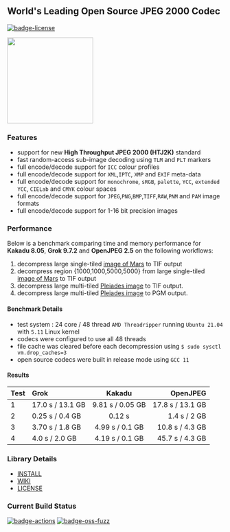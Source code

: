 ## World's Leading Open Source JPEG 2000 Codec

[![badge-license]][link-license]

<span>
 <a href="https://jpeg.org/jpeg2000/index.html" target="_blank">
  <img src="https://jpeg.org/images/jpeg2000-logo.svg" width=200, height=200 />
 </a>
</span>
<p>


### Features

* support for new **High Throughput JPEG 2000 (HTJ2K)** standard
* fast random-access sub-image decoding using `TLM` and `PLT` markers
* full encode/decode support for `ICC` colour profiles
* full encode/decode support for `XML`,`IPTC`, `XMP` and `EXIF` meta-data
* full encode/decode support for `monochrome`, `sRGB`, `palette`, `YCC`, `extended YCC`, `CIELab` and `CMYK` colour spaces
* full encode/decode support for `JPEG`,`PNG`,`BMP`,`TIFF`,`RAW`,`PNM` and `PAM` image formats
* full encode/decode support for 1-16 bit precision images

### Performance

Below is a benchmark comparing time and memory performance for **Kakadu 8.05**, **Grok 9.7.2** and **OpenJPEG 2.5** on the following workflows:

1. decompress large single-tiled [image of Mars](https://hirise.lpl.arizona.edu/PDS/RDR/ESP/ORB_011200_011299/ESP_011277_1825/ESP_011277_1825_RED.JP2) to TIF output
1. decompress region {1000,1000,5000,5000} from large single-tiled [image of Mars](https://hirise.lpl.arizona.edu/PDS/RDR/ESP/ORB_011200_011299/ESP_011277_1825/ESP_011277_1825_RED.JP2) to TIF output
1. decompress large multi-tiled [Pleiades image](https://l3harrisgeospatial-webcontent.s3.amazonaws.com/MM_Samples/Pleiades_ORTHO_UTM_BUNDLE.zip) to TIF output.
1. decompress large multi-tiled [Pleiades image](https://l3harrisgeospatial-webcontent.s3.amazonaws.com/MM_Samples/Pleiades_ORTHO_UTM_BUNDLE.zip) to PGM output.

#### Benchmark Details

* test system : 24 core / 48 thread `AMD Threadripper`
running `Ubuntu 21.04` with `5.11` Linux kernel
* codecs were configured to use all 48 threads
* file cache was cleared before each decompression using `$ sudo sysctl vm.drop_caches=3`
* open source codecs were built in release mode using `GCC 11`

#### Results

| Test  | Grok               | Kakadu                 | OpenJPEG           |
| :---- | :-----             | :------:             | --------:          |
| 1     | 17.0 s / 13.1 GB   | 9.81 s / 0.05 GB     | 17.8 s / 13.1 GB   |
| 2     | 0.25 s / 0.4 GB    | 0.12 s               | 1.4 s  / 2 GB      |
| 3     | 3.70 s / 1.8 GB    | 4.99 s / 0.1 GB      | 10.8 s / 4.3 GB    |
| 4     | 4.0 s  / 2.0 GB    | 4.19 s / 0.1 GB      | 45.7 s / 4.3 GB    |


### Library Details

* [INSTALL](https://github.com/GrokImageCompression/grok/blob/master/INSTALL.md)
* [WIKI](https://github.com/GrokImageCompression/grok/wiki)
* [LICENSE][link-license]

### Current Build Status
[![badge-actions]][link-actions]
[![badge-oss-fuzz]][link-oss-fuzz]  

[badge-license]: https://img.shields.io/badge/License-AGPL%20v3-blue.svg
[link-license]: https://github.com/GrokImageCompression/grok/blob/master/LICENSE
[badge-actions]: https://github.com/GrokImageCompression/grok/actions/workflows/build.yml/badge.svg?branch=master
[link-actions]: https://github.com/GrokImageCompression/grok/actions
[badge-oss-fuzz]: https://oss-fuzz-build-logs.storage.googleapis.com/badges/grok.svg
[link-oss-fuzz]: https://bugs.chromium.org/p/oss-fuzz/issues/list?sort=-opened&can=1&q=proj:grok

